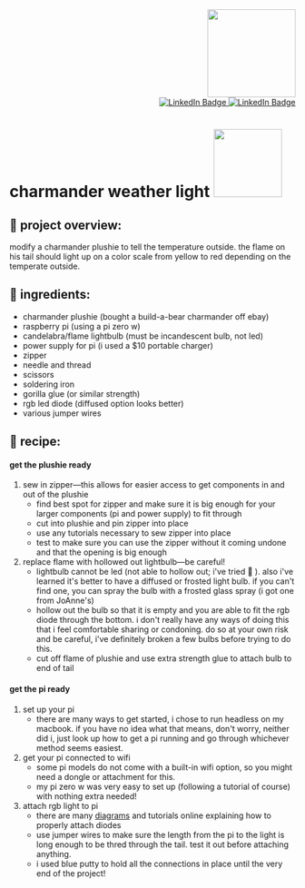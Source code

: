<div id="header" align="right">
  <img src="https://media.giphy.com/media/eKiI67RMFbnxa7WuKC/giphy.gif" width="155"/>
  <div id="badges" align="right">
    <a href = "https://www.instagram.com/birdpersonn/">
      <img src="https://img.shields.io/badge/LinkedIn-74a2ed?logo=linkedin&logoColor=white?style=plastic" alt="LinkedIn Badge"/>
    </a>
    <a href = "https://www.linkedin.com/in/chanel-carpenter-594a6b71/">
      <img src="https://img.shields.io/badge/Instagram-bc9eeb?logo=linkedin&logoColor=white?style=plastic" alt="LinkedIn Badge"/>
    </a>
  </div>
</div>

<h1>
  charmander weather light
  <img src="https://media.giphy.com/media/pbviPVVW08jD2/giphy.gif" width="120"/>
</h1>

## 🌙 project overview:
modify a charmander plushie to tell the temperature outside. the flame on his tail should light up on a color scale from yellow to red depending on the temperate outside. 

## 🌙 ingredients: 
- charmander plushie (bought a build-a-bear charmander off ebay)
- raspberry pi (using a pi zero w)
- candelabra/flame lightbulb (must be incandescent bulb, not led)
- power supply for pi (i used a $10 portable charger)
- zipper
- needle and thread
- scissors
- soldering iron
- gorilla glue (or similar strength)
- rgb led diode (diffused option looks better)
- various jumper wires

## 🌙 recipe: 

#### get the plushie ready
1. sew in zipper—this allows for easier access to get components in and out of the plushie
   * find best spot for zipper and make sure it is big enough for your larger components (pi and power supply) to fit through 
   * cut into plushie and pin zipper into place
   * use any tutorials necessary to sew zipper into place
   * test to make sure you can use the zipper without it coming undone and that the opening is big enough
2. replace flame with hollowed out lightbulb—be careful!
   * lightbulb cannot be led (not able to hollow out; i've tried 😤 ). also i've learned it's better to have a diffused or frosted light bulb. if you can't find one, you can spray the bulb with a frosted glass spray (i got one from JoAnne's)
   * hollow out the bulb so that it is empty and you are able to fit the rgb diode through the bottom. i don't really have any ways of doing this that i feel comfortable sharing or condoning. do so at your own risk and be careful, i've definitely broken a few bulbs before trying to do this.
   * cut off flame of plushie and use extra strength glue to attach bulb to end of tail

#### get the pi ready
1. set up your pi
   * there are many ways to get started, i chose to run headless on my macbook. if you have no idea what that means, don't worry, neither did i, just look up how to get a pi running and go through whichever method seems easiest. 
2. get your pi connected to wifi
   * some pi models do not come with a built-in wifi option, so you might need a dongle or attachment for this. 
   * my pi zero w was very easy to set up (following a tutorial of course) with nothing extra needed!
3. attach rgb light to pi
   * there are many <a href="https://cdn.sparkfun.com/assets/learn_tutorials/1/5/9/5/GPIO.png" target="_blank" rel="noopener noreferrer">diagrams</a> and tutorials online explaining how to properly attach diodes
   * use jumper wires to make sure the length from the pi to the light is long enough to be thred through the tail. test it out before attaching anything. 
   * i used blue putty to hold all the connections in place until the very end of the project!
